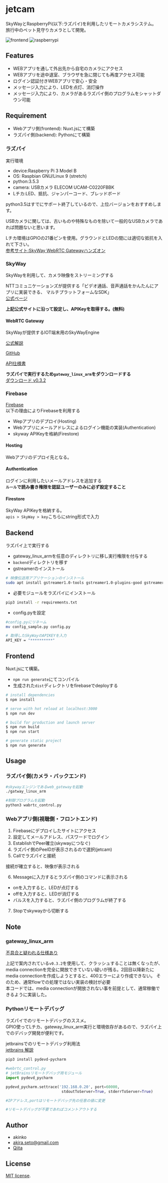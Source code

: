 # jetcam
SkyWayとRaspberryPi(以下:ラズパイ)を利用したリモートカメラシステム。  
旅行中のペット見守りカメラとして開発。  

![frontend](doc/img/frontend.png)
![raspberrypi](doc/img/raspi.jpg)



## Features
- WEBアプリを通して外出先から自宅のカメラにアクセス
- WEBアプリを途中退室、ブラウザを急に閉じても再度アクセス可能
- ログイン認証付きWEBアプリで安心・安全
- メッセージ入力により、LEDを点灯、消灯操作
- メッセージ入力により、カメラがあるラズパイ側のプログラムをシャットダウン可能


## Requirement
- Webアプリ側(frontend): Nuxt.jsにて構築
- ラズパイ側(backend): Pythonにて構築


### ラズパイ
実行環境
- device:Raspberry Pi 3 Model B
- OS: Raspbian GNU/Linux 9 (stretch)
- python:3.5.3 
- camera: USBカメラ ELECOM UCAM-C0220FBBK
- Lチカ:LED、抵抗、ジャンパーコード、ブレッドボード

python3.5はすでにサポート終了しているので、上位バージョンをおすすめします。  

USBカメラに関しては、古いものや特殊なものを除いて一般的なUSBカメラであれば問題ないと思います。  

Lチカ環境はGPIOの21番ピンを使用。グラウンドとLEDの間には適切な抵抗を入れて下さい。  
[参考サイト:SkyWay WebRTC Gatewayハンズオン](https://qiita.com/nakakura/items/9d5fb1ff43c40c97c244)


### SkyWay
SkyWayを利用して、カメラ映像をストリーミングする  
  
NTTコミュニケーションズが提供する「ビデオ通話、音声通話をかんたんにアプリに実装できる、
マルチプラットフォームなSDK」  
[公式ページ](https://webrtc.ecl.ntt.com/)
  
**上記公式サイトに沿って設定し、APIKeyを取得する。(無料)**


#### WebRTC Gateway
SkyWayが提供するIOT端末用のSkyWayEngine

[公式解説](https://webrtc.ecl.ntt.com/documents/webrtc-gateway.html)

[GitHub](https://github.com/skyway/skyway-webrtc-gateway)

[API仕様書](http://35.200.46.204/)

**ラズパイで実行するため`gateway_linux_arm`をダウンロードする**  
[ダウンロード v0.3.2](https://github.com/SkyWay/SkyWay-webrtc-gateway/releases/tag/0.3.2)

### Firebase
[Firebase](https://firebase.google.com/?hl=ja)  
以下の理由によりFirebaseを利用する
- Wepアプリのデプロイ(Hosting)
- Webアプリにメールアドレスによるログイン機能の実装(Authentication)
- skyway APIKeyを格納(Firestore)


#### Hosting
Webアプリのデプロイ先となる。


#### Authentication
ログインに利用したいメールアドレスを追加する  
**`ルール`で読み書き権限を認証ユーザーのみに必ず設定すること**


#### Firestore
SkyWay APIKeyを格納する。  
`apis > SkyWay > key`こちらにstring形式で入力


## Backend
ラズパイ上で実行する  

- gateway_linux_armを任意のディレクトリに移し実行権限を付与する
- `backend`ディレクトリを移す
- gstreamerのインストール

```sh
# 映像伝送用アプリケーションのインストール
sudo apt install gstreamer1.0-tools gstreamer1.0-plugins-good gstreamer1.0-plugins-ugly libgstreamer1.0-dev libgstreamer-plugins-base1.0-dev
```

- 必要モジュールをラズパイにインストール
```sh
pip3 install -r requirements.txt
```

- config.pyを設定
```sh
#config.pyにリネーム
mv config_sample.py config.py

# 取得したSkyWayのAPIKEYを入力
API_KEY = "**********"
```


## Frontend
Nuxt.jsにて構築。  

- `npm run generate`にてコンパイル
- 生成された`dist`ディレクトリをfirebaseでdeployする

```bash
# install dependencies
$ npm install

# serve with hot reload at localhost:3000
$ npm run dev

# build for production and launch server
$ npm run build
$ npm run start

# generate static project
$ npm run generate
```

## Usage
### ラズパイ側(カメラ・バックエンド)

```sh
#skywayエンジンであるweb_gatewayを起動
./gatway_linux_arm

#制御プログラムを起動
python3 wabrtc_control.py

```

### Webアプリ側(視聴側・フロントエンド)

1. Firebaseにデプロイしたサイトにアクセス
2. 設定してメールアドレス、パスワードでログイン
3. EstablishでPeer確立(skywayにつなぐ)
4. ラズパイ側のPeeIDが表示されるので選択(jetcam)
5. Callでラズパイと接続

接続が確立すると、映像が表示される

6. Messageに入力するとラズパイ側のコマンドに表示される
 - onを入力すると、LEDが点灯する
 - offを入力すると、LEDが消灯する
 - バルスを入力すると、ラズパイ側のプログラムが終了する
7. Stopでskywayから切断する


## Note

### gateway_linux_arm
[不具合と疑われる仕様あり](https://support.SkyWay.io/hc/ja/community/posts/360047020193-%E8%A7%A3%E6%94%BE%E3%81%95%E3%82%8C%E3%81%9Fvideo-id%E3%82%92%E4%BD%BF%E7%94%A8%E6%99%82%E3%81%AB%E3%82%AF%E3%83%A9%E3%83%83%E3%82%B7%E3%83%A5)

上記で案内されている`v0.3.2`を使用して、クラッシュすることは無くなったが、media connectionを完全に開放できていない疑いが残る。2回目以降新たにmedia connectionを作成しようとすると、400エラーにより作成できない。
そのため、通常flowでの処理ではない実装の検討が必要  
本コードでは、media connectionが開放されない事を前提として、通常稼働できるように実装した。

### Pythonリモートデバッグ
ラズパイでのリモートデバッグのススメ。  
GPIO使ってLチカ、gateway_linux_arm実行と環境依存があるので、ラズパイ上でのデバッグ開発が便利です。

jetbrainsでのリモートデバッグ利用法  
[jetbrains 解説](https://pleiades.io/help/idea/remote-debugging-with-product.html#remote-debug-config)

```sh
pip3 install pydevd-pycharm
```

```py
#webrtc_control.py
# jetBrainsリモートデバッグ用モジュール
import pydevd_pycharm

pydevd_pycharm.settrace('192.168.0.20', port=60000,
                         stdoutToServer=True, stderrToServer=True)

#IPアドレス,portはリモートデバッグ先の任意の値に変更

#リモートデバッグが不要であればコメントアウトする
```


## Author

- akinko
- akira.seto@gmail.com
- [Qiita](https://qiita.com/akinko)


## License

[MIT license](https://en.wikipedia.org/wiki/MIT_License).


